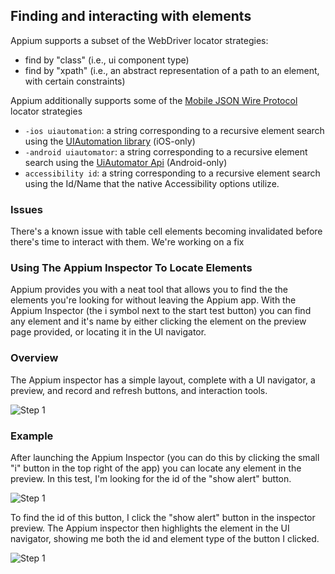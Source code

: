 ## Finding and interacting with elements

Appium supports a subset of the WebDriver locator strategies:

* find by "class" (i.e., ui component type)
* find by "xpath" (i.e., an abstract representation of a path to an element,
with certain constraints)

Appium additionally supports some of the [Mobile JSON Wire Protocol](https://code.google.com/p/selenium/source/browse/spec-draft.md?repo=mobile) locator strategies

* `-ios uiautomation`: a string corresponding to a recursive element search
using the [UIAutomation library](ios_predicate.md) (iOS-only)
* `-android uiautomator`: a string corresponding to a recursive element
search using the [UiAutomator Api](uiautomator_uiselector.md) (Android-only)
* `accessibility id`: a string corresponding to a recursive element search
using the Id/Name that the native Accessibility options utilize.

### Issues

There's a known issue with table cell elements becoming invalidated before
there's time to interact with them. We're working on a fix

### Using The Appium Inspector To Locate Elements

Appium provides you with a neat tool that allows you to find the the elements
you're looking for without leaving the Appium app. With the Appium Inspector
(the i symbol next to the start test button) you can find any element and
it's name by either clicking the element on the preview page provided,
or locating it in the UI navigator.

### Overview

The Appium inspector has a simple layout, complete with a UI navigator,
a preview, and record and refresh buttons, and interaction tools.

![Step 1](https://raw.github.com/appium/appium/master/assets/InspectorImages/Overview.png)

### Example

After launching the Appium Inspector (you can do this by clicking the small
"i" button in the top right of the app) you can locate any element in the
preview. In this test, I'm looking for the id of the "show alert" button.

![Step 1](https://raw.github.com/appium/appium/master/assets/InspectorImages/Step1.png)

To find the id of this button, I click the "show alert" button in the
inspector preview. The Appium inspector then highlights the element in the UI
navigator, showing me both the id and element type of the button I clicked.

![Step 1](https://raw.github.com/appium/appium/master/assets/InspectorImages/Step2.png)
